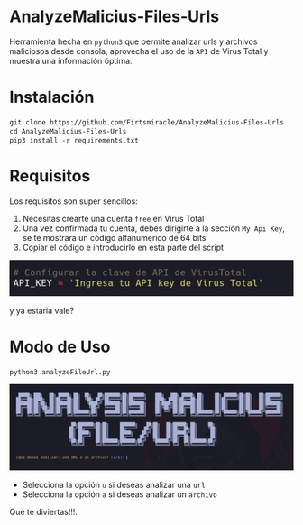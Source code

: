 # AnalyzeMalicius-Files-Urls

Herramienta hecha en `python3` que permite analizar urls y archivos maliciosos desde consola, aprovecha el uso de la `API` de Virus Total y muestra una información óptima.

# Instalación

```
git clone https://github.com/Firtsmiracle/AnalyzeMalicius-Files-Urls
cd AnalyzeMalicius-Files-Urls
pip3 install -r requirements.txt
```

# Requisitos

Los requisitos son super sencillos:

1. Necesitas crearte una cuenta `free` en Virus Total
2. Una vez confirmada tu cuenta, debes dirigirte a la sección `My Api Key`, se te mostrara un código alfanumerico de 64 bits
3. Copiar el código e introducirlo en esta parte del script

![](https://github.com/Firtsmiracle/AnalyzeMalicius-Files-Urls/blob/main/api.PNG)

y ya estaria vale?

# Modo de Uso

```
python3 analyzeFileUrl.py
```

![](https://github.com/Firtsmiracle/AnalyzeMalicius-Files-Urls/blob/main/analyze.PNG)

* Selecciona la opción `u` si deseas analizar una `url`
* Selecciona la opción `a` si deseas analizar un `archivo`


Que te diviertas!!!.

